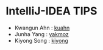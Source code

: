 # IntelliJ-IDEA TIPS

* Kwangun Ahn : [kuahn](https://github.com/kuahn)
* Junha Yang : [yakmoz](https://github.com/yakmoz)
* Kiyong Song : [kiyong](https://github.com/kiyong)